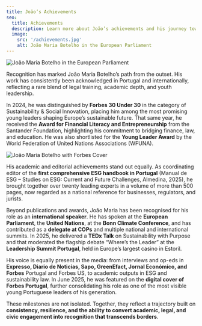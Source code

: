 ```yaml
---
title: João’s Achievements
seo:
  title: Achievements
  description: Learn more about João’s achievements and his journey towards sustainability.
  image:
    src: '/achievements.jpg'
    alt: João Maria Botelho in the European Parliament
---
```


![João Maria Botelho in the European Parliament](/achievements.jpg)

Recognition has marked João Maria Botelho’s path from the outset. His work has consistently been acknowledged in Portugal and internationally, reflecting a rare blend of legal training, academic depth, and youth leadership.

In 2024, he was distinguished by **Forbes 30 Under 30** in the category of Sustainability & Social Innovation, placing him among the most promising young leaders shaping Europe’s sustainable future. That same year, he received the **Award for Financial Literacy and Entrepreneurship** from the Santander Foundation, highlighting his commitment to bridging finance, law, and education. He was also shortlisted for the **Young Leader Award** by the World Federation of United Nations Associations (WFUNA).

![João Maria Botelho with Forbes Cover](/forbes-cover.jpeg)

His academic and editorial achievements stand out equally. As coordinating editor of the **first comprehensive ESG handbook in Portugal** (Manual de ESG – Studies on ESG: Current and Future Challenges, Almedina, 2025), he brought together over twenty leading experts in a volume of more than 500 pages, now regarded as a national reference for businesses, regulators, and jurists.

Beyond publications and awards, João Maria has been recognised for his role as an **international speaker**. He has spoken at the **European Parliament**, the **United Nations**, at the **Bonn Climate Conference**, and has contributed as a **delegate at COPs** and multiple national and international summits. In 2025, he delivered a **TEDx Talk** on Sustainability with Purpose and that moderated the flagship debate “Where’s the Leader” at the **Leadership Summit Portugal**, held in Europe’s largest casino in Estoril.

His voice is equally present in the media: from interviews and op-eds in **Expresso, Diario de Noticias, Sapo, GreenEfact, Jornal Económico, and Forbes** Portugal and Forbes US, to academic outputs in ESG and sustainability law. In June 2025, he was featured on the **digital cover of Forbes Portugal**, further consolidating his role as one of the most visible young Portuguese leaders of his generation.

These milestones are not isolated. Together, they reflect a trajectory built on **consistency, resilience, and the ability to convert academic, legal, and civic engagement into recognition that transcends borders**.
